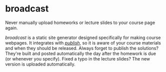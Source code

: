 broadcast
=========

Never manually upload homeworks or lecture slides to your course page again.

*broadcast* is a static site generator designed specifically for making course webpages.
It integrates with [*publish*](https://github.com/eldridgejm/publish), so it is aware of
your course materials and when they should be released. Always forget to publish the
solutions? They're built and posted automatically the day after the homework is due (or
whenever you specify). Fixed a typo in the lecture slides? The new version is uploaded
automatically.
